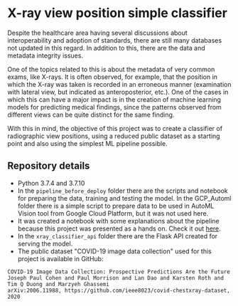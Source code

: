 # X-ray view position simple classifier

Despite the healthcare area having several discussions about interoperability and adoption of standards, there are still many databases not updated in this regard. In addition to this, there are the data and metadata integrity issues.

One of the topics related to this is about the metadata of very common exams, like X-rays. It is often observed, for example, that the position in which the X-ray was taken is recorded in an erroneous manner (examination with lateral view, but indicated as anteroposterior, etc.). One of the cases in which this can have a major impact is in the creation of machine learning models for predicting medical findings, since the patterns observed from different views can be quite distinct for the same finding.

With this in mind, the objective of this project was to create a classifier of radiographic view positions, using a reduced public dataset as a starting point and also using the simplest ML pipeline possible.

## Repository details

- Python 3.7.4 and 3.7.10
- In the `pipeline_before_deploy` folder there are the scripts and notebook for preparing the data, training and testing the model. In the GCP_Automl folder there is a simple script to prepare data to be used in AutoML Vision tool from Google Cloud Platform, but it was not used here.
- It was created a notebook with some explanations about the pipeline because this project was presented as a hands on. Check it out [here](https://www.youtube.com/c/Roadsec/videos).
- In the `xray_classifier_api` folder there are the Flask API created for serving the model.
- The public dataset "COVID-19 image data collection" used for this project is available in GitHub:

```
COVID-19 Image Data Collection: Prospective Predictions Are the Future
Joseph Paul Cohen and Paul Morrison and Lan Dao and Karsten Roth and Tim Q Duong and Marzyeh Ghassemi
arXiv:2006.11988, https://github.com/ieee8023/covid-chestxray-dataset, 2020
```
